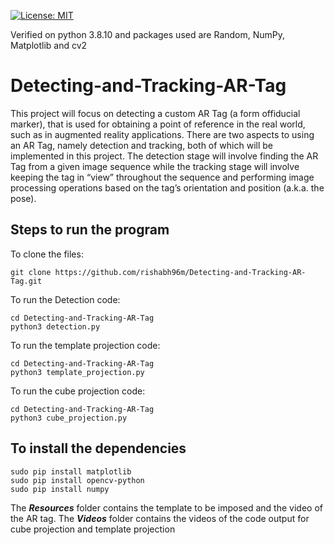 [![License: MIT](https://img.shields.io/badge/License-MIT-blue.svg)](https://opensource.org/licenses/MIT)

Verified on python 3.8.10 and packages used are Random, NumPy, Matplotlib and cv2

# Detecting-and-Tracking-AR-Tag
This project will focus on detecting a custom AR Tag (a form offiducial marker), that is used for obtaining a point of reference in the real world, such as in augmented reality applications. There are two aspects to using an AR Tag, namely detection and tracking, both of which will be implemented in this project. The detection stage will involve finding the AR Tag from a given image sequence while the tracking stage will involve keeping the tag in “view” throughout the sequence and performing image processing operations based on the tag’s orientation and position (a.k.a. the pose).

## Steps to run the program
To clone the files:
```
git clone https://github.com/rishabh96m/Detecting-and-Tracking-AR-Tag.git
```
To run the Detection code:
```
cd Detecting-and-Tracking-AR-Tag
python3 detection.py
```

To run the template projection code:
```
cd Detecting-and-Tracking-AR-Tag
python3 template_projection.py
```

To run the cube projection code:
```
cd Detecting-and-Tracking-AR-Tag
python3 cube_projection.py
```

## To install the dependencies
```
sudo pip install matplotlib
sudo pip install opencv-python
sudo pip install numpy
```

The ***Resources*** folder contains the template to be imposed and the video of the AR tag.
The ***Videos*** folder contains the videos of the code output for cube projection and template projection
